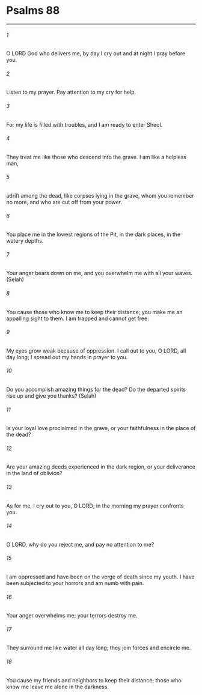 # Psalms 88
***



###### 1 
O LORD God who delivers me, by day I cry out and at night I pray before you. 

###### 2 
Listen to my prayer. Pay attention to my cry for help. 

###### 3 
For my life is filled with troubles, and I am ready to enter Sheol. 

###### 4 
They treat me like those who descend into the grave. I am like a helpless man, 

###### 5 
adrift among the dead, like corpses lying in the grave, whom you remember no more, and who are cut off from your power. 

###### 6 
You place me in the lowest regions of the Pit, in the dark places, in the watery depths. 

###### 7 
Your anger bears down on me, and you overwhelm me with all your waves. (Selah) 

###### 8 
You cause those who know me to keep their distance; you make me an appalling sight to them. I am trapped and cannot get free. 

###### 9 
My eyes grow weak because of oppression. I call out to you, O LORD, all day long; I spread out my hands in prayer to you. 

###### 10 
Do you accomplish amazing things for the dead? Do the departed spirits rise up and give you thanks? (Selah) 

###### 11 
Is your loyal love proclaimed in the grave, or your faithfulness in the place of the dead? 

###### 12 
Are your amazing deeds experienced in the dark region, or your deliverance in the land of oblivion? 

###### 13 
As for me, I cry out to you, O LORD; in the morning my prayer confronts you. 

###### 14 
O LORD, why do you reject me, and pay no attention to me? 

###### 15 
I am oppressed and have been on the verge of death since my youth. I have been subjected to your horrors and am numb with pain. 

###### 16 
Your anger overwhelms me; your terrors destroy me. 

###### 17 
They surround me like water all day long; they join forces and encircle me. 

###### 18 
You cause my friends and neighbors to keep their distance; those who know me leave me alone in the darkness.
